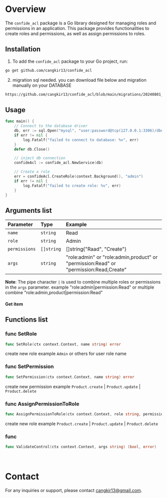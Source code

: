 # Overview 

The `confide_acl` package is a Go library designed for managing roles and permissions in an application. This package provides functionalities to create roles and permissions, as well as assign permissions to roles.


## Installation

1. To add the `confide_acl` package to your Go project, run:

```sh
go get github.com/cangkir13/confide_acl
```
2. migration sql needed. you can download file below and migration manually on your DATABASE
```sh
https://github.com/cangkir13/confide_acl/blob/main/migrations/20240801_initial.sql
```

## Usage

```go
func main() {
	// Connect to the database driver
	db, err := sql.Open("mysql", "user:password@tcp(127.0.0.1:3306)/dbname")
	if err != nil {
		log.Fatalf("failed to connect to database: %v", err)
	}
	defer db.Close()

	// inject db connection
	confideAcl := confide_acl.NewService(db)

	// Create a role
	err = confideAcl.CreateRole(context.Background(), "admin")
	if err != nil {
		log.Fatalf("failed to create role: %v", err)
	}
}
```
## Arguments list
| Parameter | Type     | Example                |
| :-------- | :------- | :------------------------- |
| `name` | `string` | Read |
| `role` | `string` | Admin |
| `permissions` | `[]string` | []string{"Raad", "Create"} |
| `args`        | `string`    | "role:admin" or "role:admin,product" or "permission:Read" or "permission:Read,Create" |

**Note**: The pipe character `|` is used to combine multiple roles or permissions in the `args` parameter. example "role:admin|permission:Read" or multiple combine "role:admin,product|permission:Read"

#### Get item

## Functions list

### func SetRole
```go
func SetRole(ctx context.Context, name string) error
```
create new role example `Admin` or others for user role name

### func SetPermission
```go
func SetPermission(ctx context.Context, name string) error
```
create new permission example `Product.create` | `Product.update` | `Product.delete`

### func AssignPermissionToRole
```go
func AssignPermissionToRole(ctx context.Context, role string, permissions []string) error
```
create new role example `Product.create` | `Product.update` | `Product.delete`

### func 
```go
func ValidateControl(ctx context.Context, args string) (bool, error)
```
<br/>

# Contact

For any inquiries or support, please contact cangkir13@gmail.com.